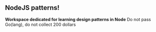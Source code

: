 ## NodeJS patterns!

**Workspace dedicated for learning design patterns in Node**
Do not pass Go(lang), do not collect 200 dollars
